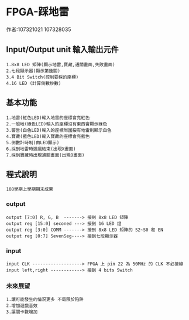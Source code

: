 # FPGA-踩地雷
作者:107321021 107328035

## Input/Output unit 輸入輸出元件
    1.8x8 LED 矩陣(顯示地雷,寶藏,通關畫面,失敗畫面)
    2.七段顯示器(顯示第幾關)
    3.4 Bit Switch(控制要採的座標)
    4.16 LED (計算倒數秒數)
    
## 基本功能
    1.地雷(紅色LED)輸入地雷的座標會亮紅色
    2.一般地(綠色LED)輸入的座標沒有東西會顯示綠色
    3.警告(白色LED)輸入的座標周圍挼有地雷則顯示白色
    4.寶藏(藍色LED)輸入寶藏的座標會亮藍色
    5.倒數計時制(由LED顯示)
    6.採到地雷時遊戲結束(出現X畫面)
    7.採到寶藏時出現通關畫面(出現O畫面)
## 程式說明
    108學期上學期期末成果
### output
    output [7:0] R, G, B  -------> 接到 8x8 LED 矩陣
    output reg [15:0] seconed ---> 接到 16 LED 燈
    output reg [3:0] COMM -------> 接到 8x8 LED 矩陣的 S2~S0 和 EN
    output reg [0:7] SevenSeg----> 接到七段顯示器
### input
    input CLK -------------------> FPGA 上 pin 22 為 50MHz 的 CLK 不必接線 
    input left,right ------------> 接到 4 bits Switch
    
### 未來展望
    1.讓可能發生的情況更多 不局限於陷阱
    2.增加遊戲音效
    3.讓關卡數增加

